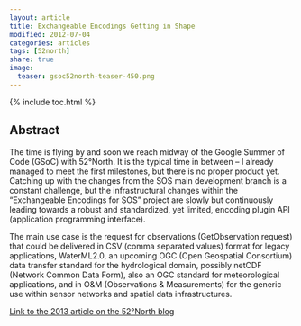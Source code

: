 ```yaml
---
layout: article
title: Exchangeable Encodings Getting in Shape
modified: 2012-07-04
categories: articles
tags: [52north]
share: true
image:
  teaser: gsoc52north-teaser-450.png
---
```


{% include toc.html %}

## Abstract

The time is flying by and soon we reach midway of the Google Summer of Code (GSoC) with 52°North. 
It is the typical time in between – I already managed to meet the first milestones, but there is 
no proper product yet. Catching up with the changes from the SOS main development branch is a constant 
challenge, but the infrastructural changes within the “Exchangeable Encodings for SOS” project are slowly 
but continuously leading towards a robust and standardized, yet limited, encoding plugin API 
(application programming interface).

The main use case is the request for observations (GetObservation request) that could be delivered in CSV 
(comma separated values) format for legacy applications, WaterML2.0, an upcoming OGC (Open Geospatial Consortium) 
data transfer standard for the hydrological domain, possibly netCDF (Network Common Data Form), also an 
OGC standard for meteorological applications, and in O&M (Observations & Measurements) for the generic 
use within sensor networks and spatial data infrastructures.

[Link to the 2013 article on the 52°North blog](http://blog.52north.org/2012/07/04/exchangeable-encodings-getting-in-shape/)
